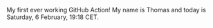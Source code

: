 My first ever working GitHub Action!
My name is Thomas and today is Saturday, 6 February, 19:18 CET. 
